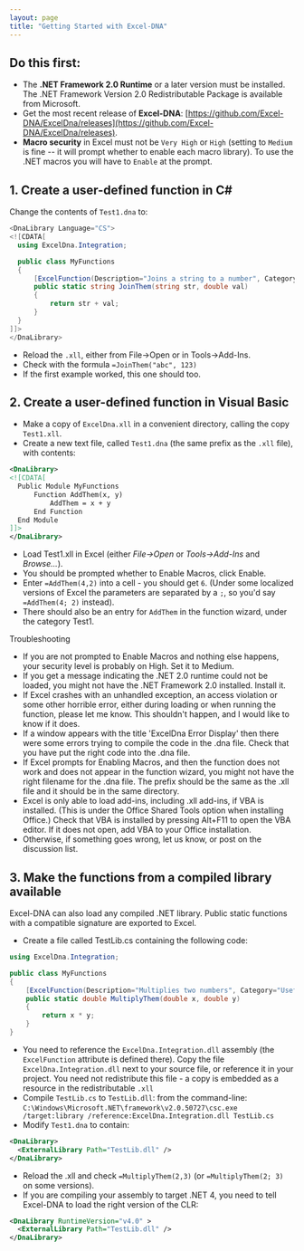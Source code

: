 ```yaml
---
layout: page
title: "Getting Started with Excel-DNA"
---
```

## Do this first:
- The **.NET Framework 2.0 Runtime** or a later version must be installed. The .NET Framework Version 2.0 Redistributable Package is available from Microsoft.
- Get the most recent release of **Excel-DNA**: [https://github.com/Excel-DNA/ExcelDna/releases](https://github.com/Excel-DNA/ExcelDna/releases).
- **Macro security** in Excel must not be `Very High` or `High` (setting to `Medium` is fine -- it will prompt whether to enable each macro library). To use the .NET macros you will have to `Enable` at the prompt.

## 1. Create a user-defined function in C#

Change the contents of `Test1.dna` to:

```csharp
<DnaLibrary Language="CS">
<![CDATA[
  using ExcelDna.Integration;

  public class MyFunctions
  {
      [ExcelFunction(Description="Joins a string to a number", Category="My functions")](ExcelFunction(Description=_Joins-a-string-to-a-number_,-Category=_My-functions_))
      public static string JoinThem(string str, double val)
      {
          return str + val;
      }
  }
]]>
</DnaLibrary>
```

- Reload the `.xll`, either from File->Open or in Tools->Add-Ins.
- Check with the formula `=JoinThem("abc", 123)`
- If the first example worked, this one should too.

## 2. Create a user-defined function in Visual Basic

- Make a copy of `ExcelDna.xll` in a convenient directory, calling the copy `Test1.xll`.
- Create a new text file, called `Test1.dna` (the same prefix as the `.xll` file), with contents:

```xml
<DnaLibrary>
<![CDATA[
  Public Module MyFunctions
      Function AddThem(x, y)
          AddThem = x + y
      End Function
  End Module
]]>
</DnaLibrary>
```

- Load Test1.xll in Excel (either _File->Open_ or _Tools->Add-Ins_ and _Browse..._).
- You should be prompted whether to Enable Macros, click Enable.
- Enter `=AddThem(4,2)` into a cell - you should get `6`. (Under some localized versions of Excel the parameters are separated by a `;`, so you'd say `=AddThem(4; 2)` instead).
- There should also be an entry for `AddThem` in the function wizard, under the category Test1.

Troubleshooting
- If you are not prompted to Enable Macros and nothing else happens, your security level is probably on High. Set it to Medium.
- If you get a message indicating the .NET 2.0 runtime could not be loaded, you might not have the .NET Framework 2.0 installed. Install it.
- If Excel crashes with an unhandled exception, an access violation or some other horrible error, either during loading or when running the function, please let me know. This shouldn't happen, and I would like to know if it does.
- If a window appears with the title 'ExcelDna Error Display' then there were some errors trying to compile the code in the .dna file. Check that you have put the right code into the .dna file.
- If Excel prompts for Enabling Macros, and then the function does not work and does not appear in the function wizard, you might not have the right filename for the .dna file. The prefix should be the same as the .xll file and it should be in the same directory.
- Excel is only able to load add-ins, including .xll add-ins, if VBA is installed. (This is under the Office Shared Tools option when installing Office.) Check that VBA is installed by pressing Alt+F11 to open the VBA editor. If it does not open, add VBA to your Office installation.
- Otherwise, if something goes wrong, let us know, or post on the discussion list.

## 3. Make the functions from a compiled library available

Excel-DNA can also load any compiled .NET library. Public static functions with a compatible signature are exported to Excel.
- Create a file called TestLib.cs containing the following code:

```csharp
using ExcelDna.Integration;

public class MyFunctions
{
    [ExcelFunction(Description="Multiplies two numbers", Category="Useful functions")](ExcelFunction(Description=_Multiplies-two-numbers_,-Category=_Useful-functions_))
    public static double MultiplyThem(double x, double y)
    {
        return x * y;
    }
}
```
- You need to reference the `ExcelDna.Integration.dll` assembly (the `ExcelFunction` attribute is defined there). Copy the file `ExcelDna.Integration.dll` next to your source file, or reference it in your project. You need not redistribute this file - a copy is embedded as a resource in the redistributable `.xll`
- Compile `TestLib.cs` to `TestLib.dll`: from the command-line: `C:\Windows\Microsoft.NET\framework\v2.0.50727\csc.exe /target:library /reference:ExcelDna.Integration.dll TestLib.cs`
- Modify `Test1.dna` to contain:

```xml
<DnaLibrary>
  <ExternalLibrary Path="TestLib.dll" />
</DnaLibrary>
```
- Reload the .xll and check `=MultiplyThem(2,3)` (or `=MultiplyThem(2; 3)` on some versions).
- If you are compiling your assembly to target .NET 4, you need to tell Excel-DNA to load the right version of the CLR:

```xml
<DnaLibrary RuntimeVersion="v4.0" >
  <ExternalLibrary Path="TestLib.dll" />
</DnaLibrary>
```
